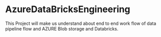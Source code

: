 # AzureDataBricksEngineering
This Project will make us understand about end to end work flow of data pipeline flow and AZURE Blob storage and Databricks.
